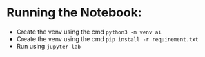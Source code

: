 # Running the Notebook:
* Create the venv using the cmd `python3 -m venv ai`
* Create the venv using the cmd `pip install -r requirement.txt`
* Run using `jupyter-lab`
